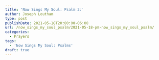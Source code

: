 ```yaml
---
title: 'Now Sings My Soul: Psalm 3:'
author: Joseph Louthan
type: post
publishDate: 2021-05-18T20:00:00-06:00
url: /now_sings_my_soul_psalm/2021-05-18-pm-now_sings_my_soul_psalm/
categories:
  - Prayers
tags:
  - 'Now Sings My Soul: Psalms'
draft: true
---
```

<pre>
<div style="font-variant: small-caps;">

</div>

</pre>
